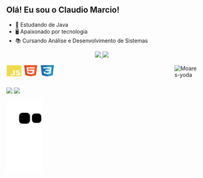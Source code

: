 ## Olá! Eu sou o Claudio Marcio!

- 🌱 Estudando de Java
- 🖥️ Apaixonado por tecnologia
- 📚 Cursando Análise e Desenvolvimento de Sistemas
<div align="center">
  <a href="https://github.com/TheClaudioMarcio">
  <img height="141em" src="https://github-readme-stats.vercel.app/api?username=TheClaudioMarcio&show_icons=true&theme=radical&include_all_commits=true&count_private=true"/>
  <img height="139em" src="https://github-readme-stats.vercel.app/api/top-langs/?username=TheClaudioMarcio&layout=compact&langs_count=7&theme=dracula"/>
  </a>
</div>
  <div style="display: inline_block"><br>
  <img align="center" alt="Rafa-Js" height="30" width="40" src="https://raw.githubusercontent.com/devicons/devicon/master/icons/javascript/javascript-plain.svg">
  <img align="center" alt="Rafa-HTML" height="30" width="40" src="https://raw.githubusercontent.com/devicons/devicon/master/icons/html5/html5-original.svg">
  <img align="center" alt="Rafa-CSS" height="30" width="40" src="https://raw.githubusercontent.com/devicons/devicon/master/icons/css3/css3-original.svg">
  <img align="right" alt="Moares-yoda" width="60" <img align="right" alt="Moares-yoda" width="60" src="https://c.tenor.com/y2JXkY1pXkwAAAAM/cat-computer.gif">
</div>
  
##
  
<div> 
  <a href = "mailto:@gmail.com"><img src="https://img.shields.io/badge/-Gmail-%23333?style=for-the-badge&logo=gmail&logoColor=white" target="_blank"></a>
  <a href="https://www.linkedin.com/in/claudio-marcio-064816171/" target="_blank"><img src="https://img.shields.io/badge/-LinkedIn-%230077B5?style=for-the-badge&logo=linkedin&logoColor=white" target="_blank"></a> 
 
  ![Snake animation](https://github.com/rafaballerini/rafaballerini/blob/output/github-contribution-grid-snake.svg)
 
</div>
